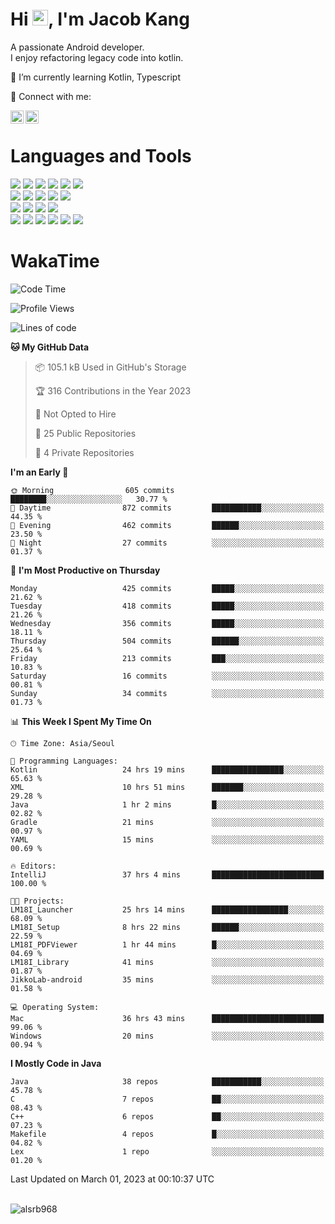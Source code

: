 # Hi <img src="https://media.giphy.com/media/hvRJCLFzcasrR4ia7z/giphy.gif" width="25px">, I'm Jacob Kang
A passionate Android developer.
</br>
I enjoy refactoring legacy code into kotlin.

🌱 I’m currently learning Kotlin, Typescript

🤝 Connect with me:

<a href="https://www.linkedin.com/in/minkyu-kang-b7477b1b2/"><img align="left" src="https://raw.githubusercontent.com/yushi1007/yushi1007/main/images/linkedin.svg" alt="Minkyu Kang | LinkedIn" width="21px"/></a>
<a href="https://www.instagram.com/_jacob_kang/"><img align="left" src="https://raw.githubusercontent.com/yushi1007/yushi1007/main/images/instagram.svg" alt="Jacob Kang | Instagram" width="21px"/></a>

</br>

# Languages and Tools

<div align="left">
<img src="https://img.shields.io/badge/java-007396?logo=java&logoColor=white"/>
<img src="https://img.shields.io/badge/kotlin-7F52FF?logo=kotlin&logoColor=white"/>
<img src="https://img.shields.io/badge/python-3776AB?logo=python&logoColor=white"/>
<img src="https://img.shields.io/badge/bash shell-4EAA25?logo=gnubash&logoColor=white"/>
<img src="https://img.shields.io/badge/c-A8B9CC?logo=c&logoColor=white"/>
<img src="https://img.shields.io/badge/c++-00599C?logo=c%2b%2b&logoColor=white"/>
</div>
<div align="left">
<img src="https://img.shields.io/badge/git-F05032?logo=git&logoColor=white"/>
<img src="https://img.shields.io/badge/github-181717?logo=github&logoColor=white"/>
<img src="https://img.shields.io/badge/mysql-4479A1?logo=mysql&logoColor=white"/>
<img src="https://img.shields.io/badge/sqlite-003B57?logo=sqlite&logoColor=white"/>
<img src="https://img.shields.io/badge/amazon AWS-232F3E?logo=amazonaws&logoColor=white"/>
</div>
<div align="left">
<img src="https://img.shields.io/badge/android-3DDC84?logo=android&logoColor=white"/>
<img src="https://img.shields.io/badge/linux-FCC624?logo=linux&logoColor=white"/>
<img src="https://img.shields.io/badge/flask-000000?logo=flask&logoColor=white"/>
<img src="https://img.shields.io/badge/arduino-00979D?logo=arduino&logoColor=white"/>
</div>
<div align="left">
<img src="https://img.shields.io/badge/slack-4A154B?logo=slack&logoColor=white"/>
<img src="https://img.shields.io/badge/notion-000000?logo=notion&logoColor=white"/>
<img src="https://img.shields.io/badge/jira-0052CC?logo=jira&logoColor=white"/>
<img src="https://img.shields.io/badge/postman-FF6C37?logo=postman&logoColor=white"/>
<img src="https://img.shields.io/badge/intellij-000000?logo=intellijidea&logoColor=white"/>
<img src="https://img.shields.io/badge/pycharm-000000?logo=pycharm&logoColor=white"/>
</div>

# WakaTime

<!--START_SECTION:waka-->
![Code Time](http://img.shields.io/badge/Code%20Time-2%2C114%20hrs%2027%20mins-blue)

![Profile Views](http://img.shields.io/badge/Profile%20Views-0-blue)

![Lines of code](https://img.shields.io/badge/From%20Hello%20World%20I%27ve%20Written-487.7%20thousand%20lines%20of%20code-blue)

**🐱 My GitHub Data** 

> 📦 105.1 kB Used in GitHub's Storage 
 > 
> 🏆 316 Contributions in the Year 2023
 > 
> 🚫 Not Opted to Hire
 > 
> 📜 25 Public Repositories 
 > 
> 🔑 4 Private Repositories 
 > 
**I'm an Early 🐤** 

```text
🌞 Morning                605 commits         ████████░░░░░░░░░░░░░░░░░   30.77 % 
🌆 Daytime                872 commits         ███████████░░░░░░░░░░░░░░   44.35 % 
🌃 Evening                462 commits         ██████░░░░░░░░░░░░░░░░░░░   23.50 % 
🌙 Night                  27 commits          ░░░░░░░░░░░░░░░░░░░░░░░░░   01.37 % 
```
📅 **I'm Most Productive on Thursday** 

```text
Monday                   425 commits         █████░░░░░░░░░░░░░░░░░░░░   21.62 % 
Tuesday                  418 commits         █████░░░░░░░░░░░░░░░░░░░░   21.26 % 
Wednesday                356 commits         █████░░░░░░░░░░░░░░░░░░░░   18.11 % 
Thursday                 504 commits         ██████░░░░░░░░░░░░░░░░░░░   25.64 % 
Friday                   213 commits         ███░░░░░░░░░░░░░░░░░░░░░░   10.83 % 
Saturday                 16 commits          ░░░░░░░░░░░░░░░░░░░░░░░░░   00.81 % 
Sunday                   34 commits          ░░░░░░░░░░░░░░░░░░░░░░░░░   01.73 % 
```


📊 **This Week I Spent My Time On** 

```text
🕑︎ Time Zone: Asia/Seoul

💬 Programming Languages: 
Kotlin                   24 hrs 19 mins      ████████████████░░░░░░░░░   65.63 % 
XML                      10 hrs 51 mins      ███████░░░░░░░░░░░░░░░░░░   29.28 % 
Java                     1 hr 2 mins         █░░░░░░░░░░░░░░░░░░░░░░░░   02.82 % 
Gradle                   21 mins             ░░░░░░░░░░░░░░░░░░░░░░░░░   00.97 % 
YAML                     15 mins             ░░░░░░░░░░░░░░░░░░░░░░░░░   00.69 % 

🔥 Editors: 
IntelliJ                 37 hrs 4 mins       █████████████████████████   100.00 % 

🐱‍💻 Projects: 
LM18I_Launcher           25 hrs 14 mins      █████████████████░░░░░░░░   68.09 % 
LM18I_Setup              8 hrs 22 mins       ██████░░░░░░░░░░░░░░░░░░░   22.59 % 
LM18I_PDFViewer          1 hr 44 mins        █░░░░░░░░░░░░░░░░░░░░░░░░   04.69 % 
LM18I_Library            41 mins             ░░░░░░░░░░░░░░░░░░░░░░░░░   01.87 % 
JikkoLab-android         35 mins             ░░░░░░░░░░░░░░░░░░░░░░░░░   01.58 % 

💻 Operating System: 
Mac                      36 hrs 43 mins      █████████████████████████   99.06 % 
Windows                  20 mins             ░░░░░░░░░░░░░░░░░░░░░░░░░   00.94 % 
```

**I Mostly Code in Java** 

```text
Java                     38 repos            ███████████░░░░░░░░░░░░░░   45.78 % 
C                        7 repos             ██░░░░░░░░░░░░░░░░░░░░░░░   08.43 % 
C++                      6 repos             ██░░░░░░░░░░░░░░░░░░░░░░░   07.23 % 
Makefile                 4 repos             █░░░░░░░░░░░░░░░░░░░░░░░░   04.82 % 
Lex                      1 repo              ░░░░░░░░░░░░░░░░░░░░░░░░░   01.20 % 
```




 Last Updated on March 01, 2023 at 00:10:37 UTC
<!--END_SECTION:waka-->

</br>

<div align="left">
<img align="left" src="https://github-readme-stats.vercel.app/api/top-langs?username=alsrb968&show_icons=true&locale=en&layout=compact&theme=dark" alt="alsrb968" />
</div>
